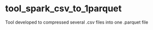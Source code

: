 # tool_spark_csv_to_1parquet
Tool developed to compressed several .csv files into one .parquet file
